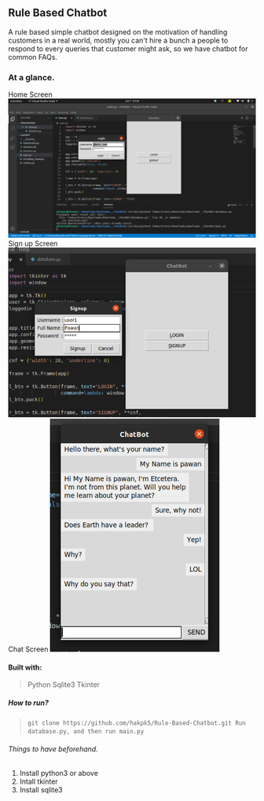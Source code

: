 ## Rule Based Chatbot

A rule based simple chatbot designed on the motivation of handling customers in a real world, mostly you can't hire a bunch a people to respond to every queries that customer might ask, so we have chatbot for common FAQs.

### At a glance.

Home Screen
![Start screen](./images/start.png)
Sign up Screen
![Start screen](./images/signup.png)
Chat Screen
![Start screen](./images/chat.png)

#### Built with:

> Python
> Sqlite3
> Tkinter

##### How to run?

> `git clone https://github.com/hakpk5/Rule-Based-Chatbot.git Run database.py, and then run main.py`

###### Things to have beforehand.

1.  Install python3 or above
2.  Intall tkinter
3.  Install sqlite3
